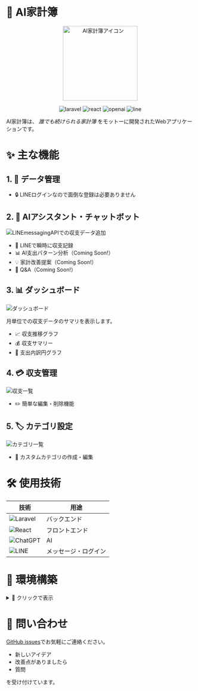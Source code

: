 # 🏦 AI家計簿

<p align="center">
  <img src="./laravel/public/images/icon/app_icon.png" alt="AI家計簿アイコン" width="200" height="200">
</p>

<p align="center">
  <img src="https://img.shields.io/badge/Laravel-FF2D20?style=for-the-badge&logo=laravel&logoColor=white" alt="laravel">
  <img src="https://img.shields.io/badge/React-20232A?style=for-the-badge&logo=react&logoColor=61DAFB" alt="react">
  <img src="https://img.shields.io/badge/ChatGPT-74aa9c?style=for-the-badge&logo=openai&logoColor=white" alt="openai">
  <img src="https://img.shields.io/badge/Line-00C300?style=for-the-badge&logo=line&logoColor=white" alt="line">
</p>

AI家計簿は、 _誰でも続けられる家計簿_ をモットーに開発されたWebアプリケーションです。

# ✨ 主な機能

## 1. 👤 データ管理

- 🔒 LINEログインなので面倒な登録は必要ありません

## 2. 🤖 AIアシスタント・チャットボット

![LINEmessagingAPIでの収支データ追加](./note/img/LINEmessagingAPIでの収支データ追加.png)

- 📱 LINEで瞬時に収支記録
- 📊 AI支出パターン分析（Coming Soon!）
- 💡 家計改善提案（Coming Soon!）
- 💬 Q&A（Coming Soon!）

## 3. 📊 ダッシュボード

![ダッシュボード](./note/img/ダッシュボード.png)

月単位での収支データのサマリを表示します。

- 📈 収支推移グラフ
- 💰 収支サマリー
- 🍕 支出内訳円グラフ

## 4. 💳 収支管理

![収支一覧](./note/img/収支一覧.png)

- ✏️ 簡単な編集・削除機能

## 5. 🏷️ カテゴリ設定

![カテゴリ一覧](./note/img/カテゴリ一覧.png)

- 🎨 カスタムカテゴリの作成・編集

# 🛠️ 使用技術

| 技術                                                                                                     | 用途                 |
| -------------------------------------------------------------------------------------------------------- | -------------------- |
| ![Laravel](https://img.shields.io/badge/Laravel-FF2D20?style=for-the-badge&logo=laravel&logoColor=white) | バックエンド         |
| ![React](https://img.shields.io/badge/React-20232A?style=for-the-badge&logo=react&logoColor=61DAFB)      | フロントエンド       |
| ![ChatGPT](https://img.shields.io/badge/ChatGPT-74aa9c?style=for-the-badge&logo=openai&logoColor=white)  | AI                   |
| ![LINE](https://img.shields.io/badge/Line-00C300?style=for-the-badge&logo=line&logoColor=white)          | メッセージ・ログイン |

# 🚀 環境構築

<details>
<summary>📘 クリックで表示</summary>

1. **クローン**:

   ```bash
   git clone https://github.com/SHNakajima/account-book.git
   ```

2. **セットアップ**:

   ```bash
   composer install
   npm install
   cp .env.example .env
   php artisan key:generate
   php artisan migrate
   ```

3. **起動**:
   ```bash
   npm run dev
   php artisan serve
   ```

</details>

# 🤝 問い合わせ

[GitHub issues](https://github.com/SHNakajima/account-book/issues)でお気軽にご連絡ください。

- 新しいアイデア
- 改善点がありましたら
- 質問

を受け付けています。
